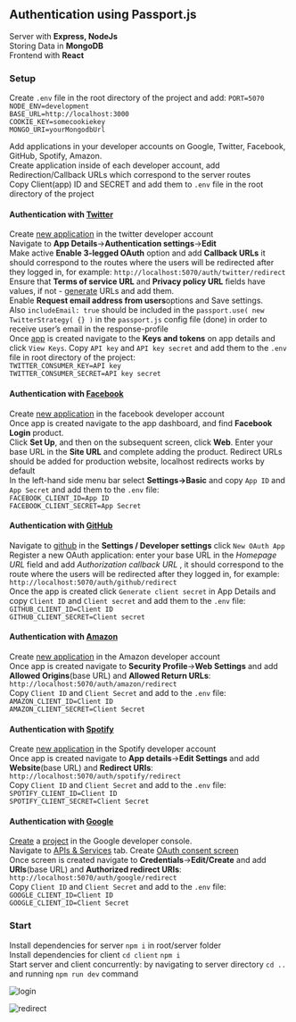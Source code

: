 ##  Authentication using Passport.js  
Server with **Express, NodeJs**  
Storing Data in **MongoDB**  
Frontend with **React**   

### Setup  

Create `.env` file in the root directory of the project and add: 
`PORT=5070`    
`NODE_ENV=development`   
`BASE_URL=http://localhost:3000`    
`COOKIE_KEY=somecookiekey`  
`MONGO_URI=yourMongodbUrl`  

Add applications in your developer accounts on Google, Twitter, Facebook, GitHub, Spotify, Amazon.  
Create application inside of each developer account, add Redirection/Callback URLs which correspond to the server routes  
Copy Client(app) ID and SECRET and add them to `.env` file in the root directory of the project

#### Authentication with [Twitter](http://www.passportjs.org/packages/passport-twitter/)  
Create [new application](https://developer.twitter.com/en/portal/apps/new) in the twitter developer account  
Navigate to **App Details**->**Authentication settings**->**Edit**  
Make active  **Enable 3-legged OAuth** option and add **Callback URLs** it should correspond to the routes where the users will be redirected after they logged in, for example: `http://localhost:5070/auth/twitter/redirect`  
Ensure that  **Terms of service URL**  and  **Privacy policy URL**  fields have values, if not - [generate](https://app.privacypolicies.com/wizard/privacy-policy) URLs and add them.   
Enable **Request email address from users**options and Save settings.  
Also `includeEmail: true` should be included in the `passport.use( new TwitterStrategy( {} )` in the `passport.js` config file (done) in order to receive user’s email in the response-profile  
Once [app](https://developer.twitter.com/en/portal/apps/) is created navigate to the **Keys and tokens** on app details and click `View Keys`. Copy `API key` and `API key secret` and add them to the `.env` file in root directory of the project:   
`TWITTER_CONSUMER_KEY=API key`   
`TWITTER_CONSUMER_SECRET=API key secret`    

#### Authentication with [Facebook](http://www.passportjs.org/packages/passport-facebook/)      
Create [new application](https://developers.facebook.com/apps/) in the facebook developer account   
Once app is created navigate to the app dashboard, and find **Facebook Login** product.  
Click **Set Up**, and then on the subsequent screen, click **Web**. Enter your base URL in the **Site URL** and complete adding the product. Redirect URLs should be added for production website, localhost redirects works by default       
In the left-hand side menu bar select **Settings->Basic** and copy `App ID` and `App Secret` and add them to the `.env` file:    
`FACEBOOK_CLIENT_ID=App ID`  
`FACEBOOK_CLIENT_SECRET=App Secret`  

#### Authentication with [GitHub](http://www.passportjs.org/packages/passport-github/)    
Navigate to [github](https://github.com/settings/developers) in the **Settings / Developer settings** click `New OAuth App`    
 Register a new OAuth application: enter your base URL in the *Homepage URL* field and add *Authorization callback URL* , it should correspond to the route where the users will be redirected after they logged in, for example: `http://localhost:5070/auth/github/redirect`  
Once the app is created click `Generate client secret` in App Details and copy `Client ID` and `Client secret` and add them to the `.env` file:   
`GITHUB_CLIENT_ID=Client ID`  
`GITHUB_CLIENT_SECRET=Client secret`  

#### Authentication with [Amazon](http://www.passportjs.org/packages/passport-amazon/)      
Create [new application](https://developer.amazon.com/loginwithamazon/console/site/lwa/overview.html) in the Amazon developer account   
Once app is created navigate to **Security Profile**->**Web Settings** and add **Allowed Origins**(base URL) and **Allowed Return URLs**: `http://localhost:5070/auth/amazon/redirect`  
Copy `Client ID` and `Client Secret` and add to the `.env` file:    
`AMAZON_CLIENT_ID=Client ID`  
`AMAZON_CLIENT_SECRET=Client Secret` 

#### Authentication with [Spotify](http://www.passportjs.org/packages/passport-spotify/)      
Create [new application](https://developer.spotify.com/dashboard/applications) in the Spotify developer account   
Once app is created navigate to **App details**->**Edit Settings** and add **Website**(base URL) and **Redirect URIs**: `http://localhost:5070/auth/spotify/redirect`  
Copy `Client ID` and `Client Secret` and add to the `.env` file:    
`SPOTIFY_CLIENT_ID=Client ID`  
`SPOTIFY_CLIENT_SECRET=Client Secret`

#### Authentication with [Google](http://www.passportjs.org/packages/passport-google-oauth20/)      
[Create](https://developers.google.com/adwords/api/docs/guides/authentication#create_a_client_id_and_client_secret) a [project](https://console.developers.google.com/) in the Google developer console.  
Navigate to [APIs & Services](https://console.developers.google.com/apis/dashboard) tab. Create [OAuth consent screen](https://console.developers.google.com/apis/credentials/consent)     
Once screen is created navigate to **Credentials**->**Edit/Create** and add **URIs**(base URL) and **Authorized redirect URIs**: `http://localhost:5070/auth/google/redirect`  
Copy `Client ID` and `Client Secret` and add to the `.env` file:    
`GOOGLE_CLIENT_ID=Client ID`  
`GOOGLE_CLIENT_ID=Client Secret`


### Start
Install dependencies for server `npm i` in root/server folder     
Install dependencies for client `cd client` `npm i`   
Start server and client concurrently: by navigating to server directory `cd ..` and running `npm run dev` command   


![login](https://res.cloudinary.com/dnkftif1n/image/upload/v1610051827/projectsGitHUB/login%20passport/1_dv7pra.png)  
 
![redirect](https://res.cloudinary.com/dnkftif1n/image/upload/v1610051843/projectsGitHUB/login%20passport/2_fiznvn.png)  
